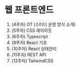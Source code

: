 # 웹 프론트엔드

1. (4주차) OT (스터디 운영 방식 소개)
2. (5주차) CSS 레이아웃
3. (6주차) Typescript
4. (9주차) React 기초
5. (10주차) React 상태관리
6. (11주차) REST API
7. (12주차) TailwindCSS
